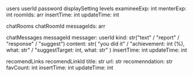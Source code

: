 users
    userId
        password
        displaySetting
        levels
            examineeExp: int
            menterExp: int
        roomIds: arr
        insertTime: int
        updateTime: int

chatRooms
    chatRoomId
        messageIds: arr

chatMessages
    messageId
        messager: userId
        kind: str("text" / 
            "report" / 
            "response" / 
            "suggest")
        content: str(
            "you did it" / 
            "achievement: int (%), what: str" / 
            "suggestTarget: int, what: str"
        )
        insertTime: int
        updateTime: int

recomendLinks
    recomendLinkId
        title: str
        url: str
        recomenndation: str
        favCount: int
        insertTime: int
        updateTime: int


